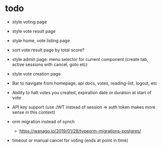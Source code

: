 # todo

- style voting page
- style vote result page
- style home, vote listing page
- sort vote result page by total score?
- style admin page: menu selector for current component (create tab, active sessions with cancel, goto etc)
- style vote creation page

- Bar to navigate from homepage, api docs, votes, reading-list, logout, etc
- Ability to halt votes you created, expiration date or duration at start of vote

- API key support (use JWT instead of session => auth token makes more sense in this context)
- orm migration instead of synch
	- https://wanago.io/2019/01/28/typeorm-migrations-postgres/

- timeout or manual cancel for voting (ends at point in time)
